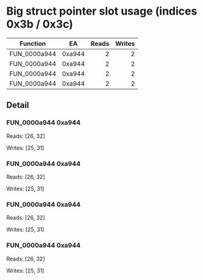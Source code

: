 # Big struct pointer slot usage (indices 0x3b / 0x3c)

| Function | EA | Reads | Writes |
|----------|----|------:|-------:|
| FUN_0000a944 | 0xa944 | 2 | 2 |
| FUN_0000a944 | 0xa944 | 2 | 2 |
| FUN_0000a944 | 0xa944 | 2 | 2 |
| FUN_0000a944 | 0xa944 | 2 | 2 |

## Detail

### FUN_0000a944 0xa944

Reads: [26, 32]

Writes: [25, 31]

### FUN_0000a944 0xa944

Reads: [26, 32]

Writes: [25, 31]

### FUN_0000a944 0xa944

Reads: [26, 32]

Writes: [25, 31]

### FUN_0000a944 0xa944

Reads: [26, 32]

Writes: [25, 31]

